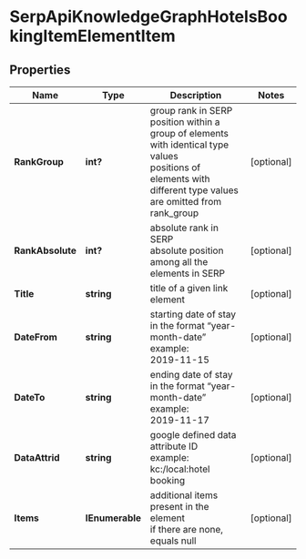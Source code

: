 # SerpApiKnowledgeGraphHotelsBookingItemElementItem


## Properties

| Name | Type | Description | Notes |
|------------ | ------------- | ------------- | -------------|
**RankGroup** | **int?** | group rank in SERP<br>position within a group of elements with identical type values<br>positions of elements with different type values are omitted from rank_group |[optional]|
**RankAbsolute** | **int?** | absolute rank in SERP<br>absolute position among all the elements in SERP |[optional]|
**Title** | **string** | title of a given link element |[optional]|
**DateFrom** | **string** | starting date of stay<br>in the format “year-month-date”<br>example:<br>2019-11-15 |[optional]|
**DateTo** | **string** | ending date of stay<br>in the format “year-month-date”<br>example:<br>2019-11-17 |[optional]|
**DataAttrid** | **string** | google defined data attribute ID<br>example:<br>kc:/local:hotel booking |[optional]|
**Items** | **IEnumerable<KnowledgeGraphHotelsBookingElement>** | additional items present in the element<br>if there are none, equals null |[optional]|